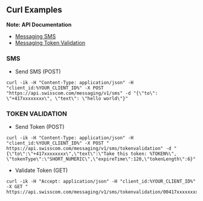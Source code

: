 ## <a id='overview'>Curl Examples</a> 

<p class="note">
 <strong>Note: API Documentation</strong>
 <ul>
 <li><a href="https://rawgit.com/wiki/swisscom-api/doc/API_docs/messaging/messaging_sms_v1.html" target="_blank">Messaging SMS</a> </li>
 <li><a href="https://rawgit.com/wiki/swisscom-api/doc/API_docs/messaging/messaging_tokenvalidation_v1.html" target="_blank">Messaging Token Validation</a></li>
 </ul>
</p>

### <a id='overview'>SMS</a>

* Send SMS (POST)
```
curl -ik -H "Content-Type: application/json" -H "client_id:%YOUR_CLIENT_ID%" -X POST "https://api.swisscom.com/messaging/v1/sms" -d "{\"to\": \"+417xxxxxxxx\", \"text\": \"hello world\"}"
```

### <a id='overview'>TOKEN VALIDATION</a> 

* Send Token (POST)
```
curl -ik -H "Content-Type: application/json" -H "client_id:%YOUR_CLIENT_ID%" -X POST " https://api.swisscom.com/messaging/v1/sms/tokenvalidation" -d "{\"to\":\"+417xxxxxxxx\",\"text\":\"Take this token: %TOKEN%\", \"tokenType\":\"SHORT_NUMERIC\",\"expireTime\":120,\"tokenLength\":6}"
```

* Validate Token (GET)
```
curl -ik -H "Accept: application/json" -H "client_id:%YOUR_CLIENT_ID%" -X GET " https://api.swisscom.com/messaging/v1/sms/tokenvalidation/00417xxxxxxxx/%RECEIVED_TOKEN_GOES_HERE%"
```